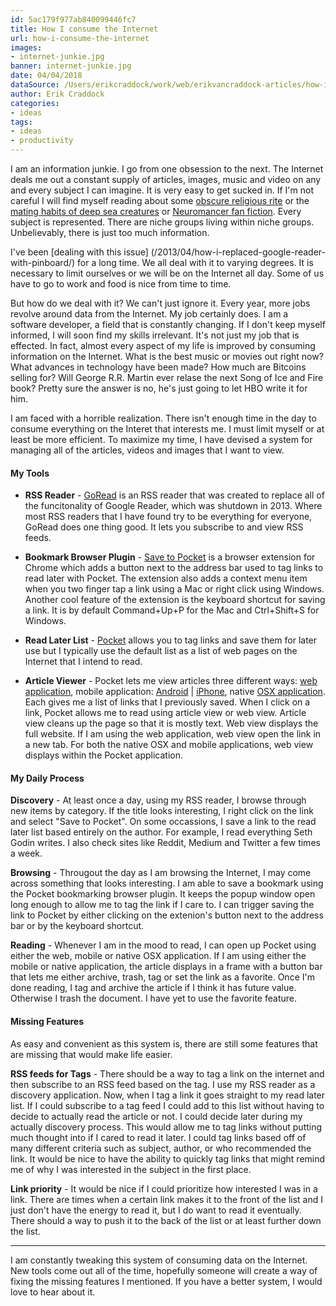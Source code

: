```yaml
---
id: 5ac179f977ab840099446fc7
title: How I consume the Internet
url: how-i-consume-the-internet
images:
- internet-junkie.jpg
banner: internet-junkie.jpg
date: 04/04/2018
dataSource: /Users/erikcraddock/work/web/erikvancraddock-articles/how-i-consume-the-internet/how-i-consume-the-internet.md
author: Erik Craddock
categories:
- ideas
tags:
- ideas
- productivity
---
```

I am an information junkie. I go from one obsession to the next. The Internet deals me out a constant supply of articles, images, music and video on any and every subject I can imagine. It is very easy to get sucked in. If I'm not careful I will find myself reading about some [obscure religious rite](http://www.theapricity.com/forum/showthread.php?178939-8-Most-Bizarre-Religious-Rites) or the [mating habits of deep sea creatures](http://news.nationalgeographic.com/2016/06/seahorse-reproduction-behavior-conservation/) or [Neuromancer fan fiction](https://www.fanfiction.net/u/55503/Electric-Monk). Every subject is represented. There are niche groups living within niche groups. Unbelievably, there is just too much information. 

I've been [dealing with this issue] (/2013/04/how-i-replaced-google-reader-with-pinboard/) for a long time. We all deal with it to varying degrees. It is necessary to limit ourselves or we will be on the Internet all day. Some of us have to go to work and food is nice from time to time. 

But how do we deal with it? We can't just ignore it. Every year, more jobs revolve around data from the Internet. My job certainly does. I am a software developer, a field that is constantly changing. If I don't keep myself informed, I will soon find my skills irrelevant. It's not just my job that is effected. In fact, almost every aspect of my life is improved by consuming information on the Internet. What is the best music or movies out right now? What advances in technology have been made? How much are Bitcoins selling for? Will George R.R. Martin ever relase the next Song of Ice and Fire book? Pretty sure the answer is no, he's just going to let HBO write it for him.
	

I am faced with a horrible realization. There isn't enough time in the day to consume everything on the Interet that interests me. I must limit myself or at least be more efficient. To maximize my time, I have devised a system for managing all of the articles, videos and images that I want to view. 

#### My Tools

* **RSS Reader** -
	[GoRead](https://www.goread.io/) is an RSS reader that was created to replace all of the funcitonality of Google Reader, which was shutdown in 2013. Where most RSS readers that I have found try to be everything for everyone, GoRead does one thing good. It lets you subscribe to and view RSS feeds.

* **Bookmark Browser Plugin** - 
	[Save to Pocket](https://chrome.google.com/webstore/detail/save-to-pocket/niloccemoadcdkdjlinkgdfekeahmflj) is a browser extension for Chrome which adds a button next to the address bar used to tag links to read later with Pocket. The extension also adds a context menu item when you two finger tap a link using a Mac or right click using Windows. Another cool feature of the extension is the keyboard shortcut for saving a link. It is by default Command+Up+P for the Mac and Ctrl+Shift+S for Windows.

* **Read Later List** - 
	[Pocket](https://getpocket.com) allows you to tag links and save them for later use but I typically use the default list as a list of web pages on the Internet that I intend to read. 

* **Article Viewer** - 
	Pocket lets me view articles three different ways: [web application](https://getpocket.com), mobile application: [Android](https://play.google.com/store/apps/details?id=com.ideashower.readitlater.pro&hl=en) | [iPhone](https://itunes.apple.com/app/read-it-later-pro/id309601447?mt=8), native [OSX application](https://itunes.apple.com/app/pocket/id568494494?ls=1&mt=12). Each gives me a list of links that I previously saved. When I click on a link, Pocket allows me to read using article view or web view. Article view cleans up the page so that it is mostly text. Web view displays the full website. If I am using the web application, web view open the link in a new tab. For both the native OSX and mobile applications, web view displays within the Pocket application.

#### My Daily Process
**Discovery** -
	At least once a day, using my RSS reader, I browse through new items by category. If the title looks interesting, I right click on the link and select "Save to Pocket". On some occassions, I save a link to the read later list based entirely on the author. For example, I read everything Seth Godin writes. I also check sites like Reddit, Medium and Twitter a few times a week.

**Browsing** -
	Througout the day as I am browsing the Internet, I may come across something that looks interesting. I am able to save a bookmark using the Pocket bookmarking browser plugin. It keeps the popup window open long enough to allow me to tag the link if I care to. I can trigger saving the link to Pocket by either clicking on the extenion's button next to the address bar or by the keyboard shortcut. 

**Reading** -
	Whenever I am in the mood to read, I can open up Pocket using either the web, mobile or native OSX application. If I am using either the mobile or native application, the article displays in a frame with a button bar that lets me either archive, trash, tag or set the link as a favorite. Once I'm done reading, I tag and archive the article if I think it has future value. Otherwise I trash the document. I have yet to use the favorite feature. 

#### Missing Features

As easy and convenient as this system is, there are still some features that are missing that would make life easier. 

**RSS feeds for Tags** -
There should be a way to tag a link on the internet and then subscribe to an RSS feed based on the tag. I use my RSS reader as a discovery application. Now, when I tag a link it goes straight to my read later list. If I could subscribe to a tag feed I could add to this list without having to decide to actually read the article or not. I could decide later during my actually discovery process. This would allow me to tag links without putting much thought into if I cared to read it later. I could tag links based off of many different criteria such as subject, author, or who recommended the link. It would be nice to have the ability to quickly tag links that might remind me of why I was interested in the subject in the first place. 

**Link priority** -
It would be nice if I could prioritize how interested I was in a link. There are times when a certain link makes it to the front of the list and I just don't have the energy to read it, but I do want to read it eventually. There should a way to push it to the back of the list or at least further down the list.

---

I am constantly tweaking this system of consuming data on the Internet. New tools come out all of the time, hopefully someone will create a way of fixing the missing features I mentioned. If you have a better system, I would love to hear about it.